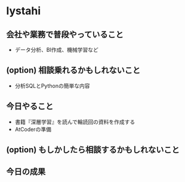 # lystahi 

## 会社や業務で普段やっていること
 - データ分析、BI作成、機械学習など

## (option) 相談乗れるかもしれないこと
 - 分析SQLとPythonの簡単な内容

## 今日やること
 - 書籍『深層学習』を読んで輪読回の資料を作成する
 - AtCoderの準備

## (option) もしかしたら相談するかもしれないこと

## 今日の成果
